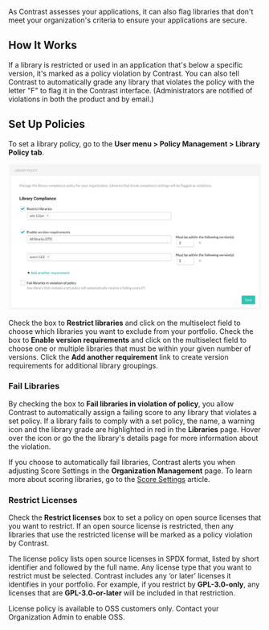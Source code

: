 <!--
title: "Library Policy"
description: "Overview of library policy"
tags: "Admin library policy management"
-->


As Contrast assesses your applications, it can also flag libraries that don't meet your organization's criteria to ensure your applications are secure.

## How It Works 

If a library is restricted or used in an application that's below a specific version, it's marked as a policy violation by Contrast. You can also tell Contrast to automatically grade any library that violates the policy with the letter "F" to flag it in the Contrast interface. (Administrators are notified of violations in both the product and by email.)

## Set Up Policies

To set a library policy, go to the **User menu > Policy Management > Library Policy tab**. 

<a href="assets/images/Library-policy.png" rel="lightbox" title="Security Controls grid"><img class="thumbnail" src="assets/images/Library-policy.png"/></a>

Check the box to **Restrict libraries** and click on the multiselect field to choose which libraries you want to exclude from your portfolio. Check the box to **Enable version requirements** and click on the multiselect field to choose one or multiple libraries that must be within your given number of versions. Click the **Add another requirement** link to create version requirements for additional library groupings. 

### Fail Libraries 

By checking the box to **Fail libraries in violation of policy**, you allow Contrast to automatically assign a failing score to any library that violates a set policy. If a library fails to comply with a set policy, the name, a warning icon and the library grade are highlighted in red in the **Libraries** page. Hover over the icon or go the the library's details page for more information about the violation. 

If you choose to automatically fail libraries, Contrast alerts you when adjusting Score Settings in the **Organization Management** page. To learn more about scoring libraries, go to the [Score Settings](admin-orgsettings.html#score-settings) article. 

### Restrict Licenses

Check the **Restrict licenses** box to set a policy on open source licenses that you want to restrict. If an open source license is restricted, then any libraries that use the restricted license will be marked as a policy violation by Contrast.

The license policy lists open source licenses in SPDX format, listed by short identifier and followed by the full name. Any license type that you want to restrict must be selected. Contrast includes any ‘or later’ licenses it identifies in your portfolio. For example, if you restrict by **GPL-3.0-only**, any licenses that are **GPL-3.0-or-later** will be included in that restriction.

<!-- screenshot -->

License policy is available to OSS customers only. Contact your Organization Admin to enable OSS.
